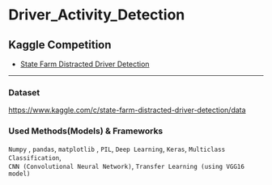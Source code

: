 # Driver_Activity_Detection
## Kaggle Competition    
- [State Farm Distracted Driver Detection](https://www.kaggle.com/c/state-farm-distracted-driver-detection)

-------
### Dataset
https://www.kaggle.com/c/state-farm-distracted-driver-detection/data

### Used Methods(Models) & Frameworks
```Numpy``` , ```pandas```, ```matplotlib``` , ```PIL```, ```Deep Learning```, ```Keras```, ```Multiclass Classification```,    
```CNN (Convolutional Neural Network)```, ```Transfer Learning (using VGG16 model)```
 
